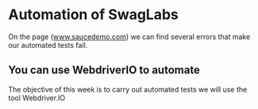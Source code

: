 # Automation of SwagLabs

On the page (www.saucedemo.com) we can find several errors that make our automated tests fail.

## You can use WebdriverIO to automate

The objective of this week is to carry out automated tests we will use the tool Webdriver.IO